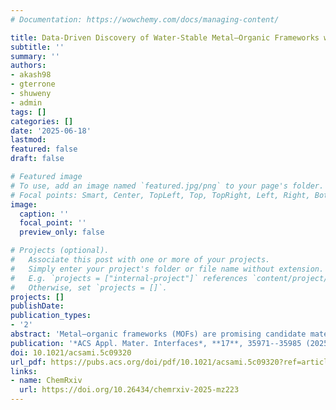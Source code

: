 ```yaml
---
# Documentation: https://wowchemy.com/docs/managing-content/

title: Data-Driven Discovery of Water-Stable Metal–Organic Frameworks with High Water Uptake Capacity
subtitle: ''
summary: ''
authors:
- akash98
- gterrone
- shuweny
- admin
tags: []
categories: []
date: '2025-06-18'
lastmod: 
featured: false
draft: false

# Featured image
# To use, add an image named `featured.jpg/png` to your page's folder.
# Focal points: Smart, Center, TopLeft, Top, TopRight, Left, Right, BottomLeft, Bottom, BottomRight.
image:
  caption: ''
  focal_point: ''
  preview_only: false

# Projects (optional).
#   Associate this post with one or more of your projects.
#   Simply enter your project's folder or file name without extension.
#   E.g. `projects = ["internal-project"]` references `content/project/deep-learning/index.md`.
#   Otherwise, set `projects = []`.
projects: []
publishDate: 
publication_types:
- '2'
abstract: 'Metal–organic frameworks (MOFs) are promising candidate materials for applications that would benefit from precise chemical patterning, such as desalination, but many MOFs suffer from poor stability in water. In addition to water stability, high water uptake capacity in ambient conditions is expected to be necessary for water-related practical applications of MOFs, motivating large-scale search that can only be achieved computationally. Here, we take a combined machine learning and high-throughput screening approach to identify water-stable MOFs with high water uptake capacities. Starting from a subset of previously curated MOFs with experimentally known exceptionally high stability in water, we explore the effect of linker functionalization with 12 diverse hydrophilic functional groups expected to further tune water uptake. For these 736 MOFs, we use grand canonical Monte Carlo (GCMC) simulations to compute their water uptake capacity. We observe strong positive correlations between MOF pore features (e.g., the largest cavity diameter and volumetric pore volume) and water uptake capacity, although we notice breakdowns of such correlations in MOFs with extremely hydrophobic linkers that repel water molecules despite having large pores. Finally, we develop machine learning models to screen new MOFs simultaneously for water stability and water uptake capacity. From a pool of hypothetical and experimental MOFs, we identify 74 promising materials within the domain of applicability of the machine learning models that are predicted to both be water-stable and have high water uptake.'
publication: '*ACS Appl. Mater. Interfaces*, **17**, 35971--35985 (2025)'
doi: 10.1021/acsami.5c09320
url_pdf: https://pubs.acs.org/doi/pdf/10.1021/acsami.5c09320?ref=article_openPDF
links:
- name: ChemRxiv
  url: https://doi.org/10.26434/chemrxiv-2025-mz223
---
```

